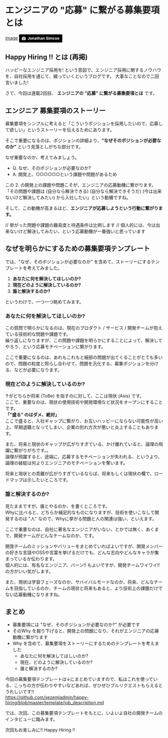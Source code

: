 # エンジニアの "応募" に繋がる募集要項とは

[image](images/news_sample.jpg)
<a style="background-color:black;color:white;text-decoration:none;padding:4px 6px;font-family:-apple-system, BlinkMacSystemFont, &quot;San Francisco&quot;, &quot;Helvetica Neue&quot;, Helvetica, Ubuntu, Roboto, Noto, &quot;Segoe UI&quot;, Arial, sans-serif;font-size:12px;font-weight:bold;line-height:1.2;display:inline-block;border-radius:3px;" href="http://unsplash.com/@jdsimcoe?utm_medium=referral&amp;utm_campaign=photographer-credit&amp;utm_content=creditBadge" target="_blank" rel="noopener noreferrer" title="Download free do whatever you want high-resolution photos from Jonathan Simcoe"><span style="display:inline-block;padding:2px 3px;"><svg xmlns="http://www.w3.org/2000/svg" style="height:12px;width:auto;position:relative;vertical-align:middle;top:-1px;fill:white;" viewBox="0 0 32 32"><title></title><path d="M20.8 18.1c0 2.7-2.2 4.8-4.8 4.8s-4.8-2.1-4.8-4.8c0-2.7 2.2-4.8 4.8-4.8 2.7.1 4.8 2.2 4.8 4.8zm11.2-7.4v14.9c0 2.3-1.9 4.3-4.3 4.3h-23.4c-2.4 0-4.3-1.9-4.3-4.3v-15c0-2.3 1.9-4.3 4.3-4.3h3.7l.8-2.3c.4-1.1 1.7-2 2.9-2h8.6c1.2 0 2.5.9 2.9 2l.8 2.4h3.7c2.4 0 4.3 1.9 4.3 4.3zm-8.6 7.5c0-4.1-3.3-7.5-7.5-7.5-4.1 0-7.5 3.4-7.5 7.5s3.3 7.5 7.5 7.5c4.2-.1 7.5-3.4 7.5-7.5z"></path></svg></span><span style="display:inline-block;padding:2px 3px;">Jonathan Simcoe</span></a>

## Happy Hiring !! とは (再掲)
ハッピーなエンジニア採用を! という意図で、エンジニア採用に関するノウハウを、自社採用を通じて、綴っていくというブログです。
大事なことなので二回言いました!

さて、今回は連載2回目、 **エンジニアの "応募" に繋がる募集要項とは** です。

## エンジニア 募集要項のストーリー
募集要項をシンプルに考えると「こういうポジションを採用したいので、応募して欲しい」というストーリーを伝えるためにあります。

そこで重要になるのは、ポジションの詳細より、**"なぜそのポジションが必要なのか"** という見落としがちな部分です。

なぜ重要なのか、考えてみましょう。

* Q. なぜ、そのポジションが必要なのか?
* A. 開発上、○○○○○○という課題や問題があるため

この 2. の開発上の課題や問題こそが、エンジニアの応募動機に繋がります。  
「その問題や課題は (自分なら解決できる) (自分なら解決できそうだ) (今は出来ないけど解決してみたい) から入社したい」という動機ですね。

そして、この動機が高まるほど、**エンジニアが応募しようという行動に繋がります。**

// 挙がった問題や課題の難易度と待遇条件は比例します
// 個人的には、今は出来ないけど解決してみたい、という応募動機が一番強いと思っています

## なぜを明らかにするための募集要項テンプレート
では、"なぜ、そのポジションが必要なのか" を含めて、ストーリーにするテンプレートを考えてみました。

1. **あなたに何を解決してほしいのか?**
2. **現在どのように解決しているのか?**
3. **誰と解決するのか?**

というわけで、一つ一つ眺めてみます。

### あなたに何を解決してほしいのか?
この質問で明らかになるのは、現在のプロダクト / サービス / 開発チームが抱えている技術的な問題や課題です。  
繰り返しになりますが、この問題や課題を明らかにすることによって、解決してやろう、という応募モチベーションに繋がります。

ここで重要になるのは、あれもこれもと細部の問題が出てくることがとても多いので、問題の粒度と照らし合わせて、問題を汎化する、募集ポジションを分ける、などが必要になります。

### 現在どのように解決しているのか?
↑がどちらか将来 (ToBe) を指すのに対して、ここは現状 (Asis) です。  
ここで、重要なのは、現状の使用技術や開発環境など状況をオープンにすることです。  
**「"盛る" のはダメ、絶対」**  
ここで盛ると、入社ギャップに繋がり、お互いハッピーにならない可能性が高い上、早期退職となってしまい、企業の別れ方次が悪いと炎上することもあります。

また、将来と現状のギャップが広がりすぎている、かけ離れていると、論理の飛躍に繋がりがちです。。  
論理が飛躍すると、途端に、応募するモチベーションが失われる、というより、論理の破綻は何よりエンジニアのモチベーションを奪います。

将来と現状との乖離が広がりすぎているならば、将来もしくは現状の欄で、ロードマップは示したいところです。

### 誰と解決するのか?
見たままですが、誰とやるのか、を書くところです。  
Whyに比べると、どちらか補足的なものになりますが、技術を使いこなして開発するのは "人" なので、Whyに挙がる問題と人の関連は強い、といえます。

ここで重要なのは、自社に著名なエンジニアがいない、とかでは無く、あくまで、開発チームがどんなチームなのか、です。

開発チームのミッションやバリューをまとめていればよいですが、開発メンバーの好きな言語やOSSや言葉を挙げるだけでも、どんな志向やどんなキャラが集まっているか伝わります。  
個人的には、有名なエンジニア、バーン!! もよいですが、開発チームワイワイ!! の方がいい気がします。

また、現状は学習フェーズなのか、サバイバルモードなのか、将来、どんなチームを目指しているのか、チームの現状と将来もあると、より技術上の課題だけでない応募動機になりますね。

## まとめ
* 募集要項には "なぜ、そのポジションが必要なのか?" が必要です
* そのWhy を掘り下げると、開発上の問題になり、それがエンジニアの応募動機に繋がります
* Why を含めて、募集要項をストーリーにするためのテンプレートを考えました
    * あなたに何を解決してほしいのか?
    * 現在、どのように解決しているのか?
    * 誰と解決するのか?

今回の募集要項テンプレートは↓にまとめていますので、私はこれを使っている、こっちの方が伝わりやすいなどあれば、ぜひぜひプルリクエストもらえるとうれしいです!!  
https://github.com/sezemiadmin/happy-hiring/blob/master/template/job_description.md



では、次回、この募集要項テンプレートをもとに、いよいよ自社の開発チームのインタビューに臨みます。

次回もお楽しみに!!
Happy Hiring !!
